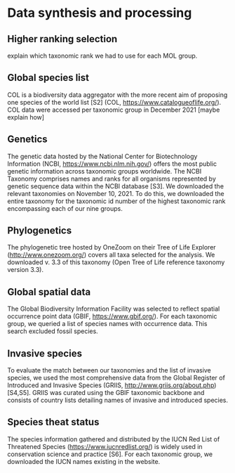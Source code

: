 # Data synthesis and processing

## Higher ranking selection
explain which taxonomic rank we had to use for each MOL group.

## Global species list
COL is a biodiversity data aggregator with the more recent aim of proposing one species of the world list [S2] (COL, https://www.catalogueoflife.org/). COL data were accessed per taxonomic group in December 2021 [maybe explain how]

## Genetics
The genetic data hosted by the National Center for Biotechnology Information (NCBI, https://www.ncbi.nlm.nih.gov/) offers the most public genetic information across taxonomic groups worldwide. The NCBI Taxonomy comprises names and ranks for all organisms represented by genetic sequence data within the NCBI database [S3]. We downloaded the relevant taxonomies on November 10, 2021. To do this, we downloaded the entire taxonomy for the taxonomic id number of the highest taxonomic rank encompassing each of our nine groups.

## Phylogenetics
The phylogenetic tree hosted by OneZoom on their Tree of Life Explorer (http://www.onezoom.org/) covers all taxa selected for the analysis. We downloaded v. 3.3 of this taxonomy (Open Tree of Life reference taxonomy version 3.3).

## Global spatial data
The Global Biodiversity Information Facility was selected to reflect spatial occurrence point data (GBIF, https://www.gbif.org/). For each taxonomic group, we queried a list of species names with occurrence data. This search excluded fossil species.

## Invasive species
To evaluate the match between our taxonomies and the list of invasive species, we used the most comprehensive data from the Global Register of Introduced and Invasive Species (GRIIS, http://www.griis.org/about.php) [S4,S5]. GRIIS was curated using the GBIF taxonomic backbone and consists of country lists detailing names of invasive and introduced species.

## Species theat status
The species information gathered and distributed by the IUCN Red List of Threatened Species (https://www.iucnredlist.org/) is widely used in conservation science and practice [S6]. For each taxonomic group, we downloaded the IUCN names existing in the website.